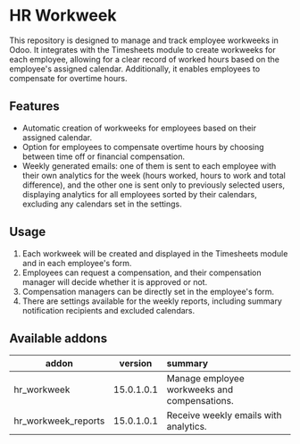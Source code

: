 # HR Workweek

This repository is designed to manage and track employee workweeks in Odoo. It integrates with the Timesheets module to create workweeks for each employee, allowing for a clear record of worked hours based on the employee's assigned calendar. Additionally, it enables employees to compensate for overtime hours.

## Features

- Automatic creation of workweeks for employees based on their assigned calendar.
- Option for employees to compensate overtime hours by choosing between time off or financial compensation.
- Weekly generated emails: one of them is sent to each employee with their own analytics for the week (hours worked, hours to work and total difference), and the other one is sent only to previously selected users, displaying analytics for all employees sorted by their calendars, excluding any calendars set in the settings.

## Usage

1. Each workweek will be created and displayed in the Timesheets module and in each employee's form.
2. Employees can request a compensation, and their compensation manager will decide whether it is approved or not.
3. Compensation managers can be directly set in the employee's form.
4. There are settings available for the weekly reports, including summary notification recipients and excluded calendars.

## Available addons

| addon        | version           | summary  |
| ------------- |:-------------:| :-----|
| hr_workweek |15.0.1.0.1  | Manage employee workweeks and compensations. |
| hr_workweek_reports |15.0.1.0.1  | Receive weekly emails with analytics. |